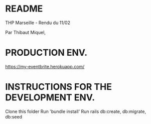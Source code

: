 # README

THP Marseille - Rendu du 11/02

Par Thibaut Miquel, 


# PRODUCTION ENV.

https://my-eventbrite.herokuapp.com/

# INSTRUCTIONS FOR THE DEVELOPMENT ENV.

Clone this folder
Run 'bundle install'
Run rails db:create, db:migrate, db:seed



